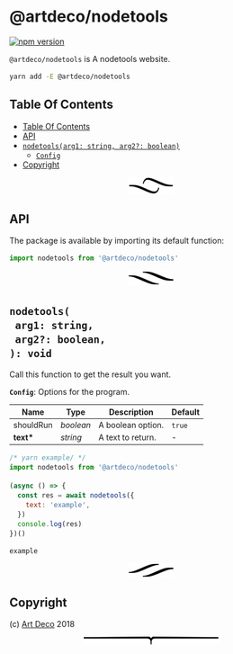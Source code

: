 # @artdeco/nodetools

[![npm version](https://badge.fury.io/js/@artdeco/nodetools.svg)](https://npmjs.org/package/@artdeco/nodetools)

`@artdeco/nodetools` is A nodetools website.

```sh
yarn add -E @artdeco/nodetools
```

## Table Of Contents

- [Table Of Contents](#table-of-contents)
- [API](#api)
- [`nodetools(arg1: string, arg2?: boolean)`](#mynewpackagearg1-stringarg2-boolean-void)
  * [`Config`](#type-config)
- [Copyright](#copyright)

<p align="center"><a href="#table-of-contents"><img src=".documentary/section-breaks/0.svg?sanitize=true"></a></p>

## API

The package is available by importing its default function:

```js
import nodetools from '@artdeco/nodetools'
```

<p align="center"><a href="#table-of-contents"><img src=".documentary/section-breaks/1.svg?sanitize=true"></a></p>

## `nodetools(`<br/>&nbsp;&nbsp;`arg1: string,`<br/>&nbsp;&nbsp;`arg2?: boolean,`<br/>`): void`

Call this function to get the result you want.

__<a name="type-config">`Config`</a>__: Options for the program.

|   Name    |   Type    |    Description    | Default |
| --------- | --------- | ----------------- | ------- |
| shouldRun | _boolean_ | A boolean option. | `true`  |
| __text*__ | _string_  | A text to return. | -       |

```js
/* yarn example/ */
import nodetools from '@artdeco/nodetools'

(async () => {
  const res = await nodetools({
    text: 'example',
  })
  console.log(res)
})()
```
```
example
```

<p align="center"><a href="#table-of-contents"><img src=".documentary/section-breaks/2.svg?sanitize=true"></a></p>

## Copyright

(c) [Art Deco][1] 2018

[1]: https://artd.eco

<p align="center"><a href="#table-of-contents"><img src=".documentary/section-breaks/-1.svg?sanitize=true"></a></p>